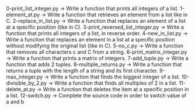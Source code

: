 0-print_list_integer.py -> Write a function that prints all integers of a list.
1-element_at.py -> Write a function that retrieves an element from a list like in C.
2-replace_in_list.py -> Write a function that replaces an element of a list at a specific position (like in C).
3-print_reversed_list_integer.py -> Write a function that prints all integers of a list, in reverse order.
4-new_in_list.py -> Write a function that replaces an element in a list at a specific position without modifying the original list (like in C).
5-no_c.py -> Write a function that removes all characters c and C from a string.
6-print_matrix_integer.py -> Write a function that prints a matrix of integers.
7-add_tuple.py -> Write a function that adds 2 tuples.
8-multiple_returns.py -> Write a function that returns a tuple with the length of a string and its first character.
9-max_integer.py -> Write a function that finds the biggest integer of a list.
10-divisible_by_2.py -> Write a function that finds all multiples of 2 in a list.
11-delete_at.py -> Write a function that deletes the item at a specific position in a list.
12-switch.py -> Complete the source code in order to switch value of a and b

